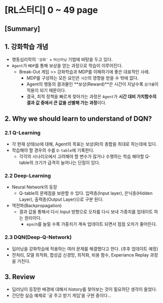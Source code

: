 # [RL스터디] 0 ~ 49 page

## [Summary]

## 1. 강화학습 개념

- 행동심리학의 `'강화'` + `머신러닝` 기법에 바탕을 두고 있다.
- `Agent`가 `MDP`를 통해 보상을 얻는 과정으로 학습이 이루어진다.
    - Break-Out 게임 >> 강화학습과 MDP를 이해하기에 좋은 대표적인 사례.
        - MDP를 구성하는 모든 요인은 `시간`의 영향을 받을 수 밖에 없다.
        - Agent의 행동의 결과물인 **보상(Reward)**은 시간이 지날수록 `감가율`이 적용이 되기 때문이다.
        - 결국, 최적 정책을 빠르게 찾아가는 과정은 `Agent`가 **시간 대비 가치함수의 결과 값 중에서 큰 값을 선별해 가는 과정**이다.

## 2. Why we should learn to understand of DQN?

### 2.1 Q-Learning

- 각 현재 상태(s)에 대해, Agent의 목표는 보상(R)의 총합을 최대로 하는데에 있다.
- 학습해야 할 경우의 수를 `Q-table`에 기록한다.
    - 각각의 시나리오에서 고려해야 할 변수가 많거나 수행하는 학습 해야할 Q-table의 크기가 급격히 늘어나는 단점이 있다.

### 2.2 Deep-Learning

- Neural Network의 등장
    - Q-table의 문제점을 보완할 수 있다. 입력층(Input layer), 은닉층(Hidden Layer), 출력층(Output Layer)으로 구분 된다.
- 역전파(Backpropagation)
    - 결과 값을 통해서 다시 Input 방향으로 오차를 다시 보내 가중치를 업데이트 하는 원리이다.
        - `epoch`를 늘릴 수록 가중치가 계속 업데이트 되면서 점점 오차가 줄어든다.

### 2.3 DQN(Deep-Q-Network)

- 딥러닝을 강화학습에 적용하는 여러 문제를 해결했다고 한다. (추후 업데이트 예정)
- 전처리, 모델 최적화, 합성곱 신경망, 최적화, 비용 함수, Experiance Replay 과정을 거친다.

## 3. Review

- 딥러닝이 등장한 배경에 대해서 history를 찾아보는 것이 필요하단 생각이 들었다.
- 간단한 실습 예제로 '공 주고 받기 게임'을 구현 중이다...